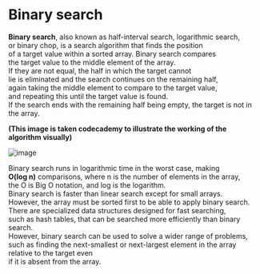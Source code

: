 # Binary search

<strong>Binary search</strong>, also known as half-interval search, logarithmic search,<br> or binary chop, is a search algorithm that finds the position<br> of a target value within a sorted array. Binary search compares<br> the target value to the middle element of the array.<br> If they are not equal, the half in which the target cannot<br> lie is eliminated and the search continues on the remaining half,<br> again taking the middle element to compare to the target value, <br>and repeating this until the target value is found.<br> If the search ends with the remaining half being empty, the target is not in the array.

<strong>(This image is taken codecademy to illustrate the working of the algorithm visually)</strong>

![image](https://news.codecademy.com/content/images/2018/10/binary-search-small.gif)

Binary search runs in logarithmic time in the worst case, making<br> <strong>O(log n)</strong> comparisons, where n is the number of elements in the array,<br> the O is Big O notation, and log is the logarithm.<br> Binary search is faster than linear search except for small arrays.<br> However, the array must be sorted first to be able to apply binary search.<br> There are specialized data structures designed for fast searching,<br> such as hash tables, that can be searched more efficiently than binary search.<br> However, binary search can be used to solve a wider range of problems,<br> such as finding the next-smallest or next-largest element in the array relative to the target even <br>if it is absent from the array. 
